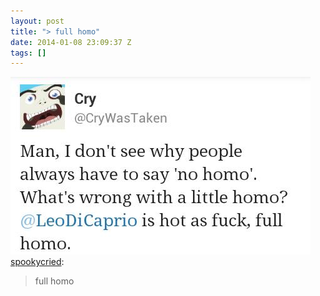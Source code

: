 ```yaml
---
layout: post
title: "> full homo"
date: 2014-01-08 23:09:37 Z
tags: []
---
```

![](/media/2014/01/72704406385.jpg)
[spookycried](http://spookycried.tumblr.com/post/64838594387/full-homo):

> full homo
